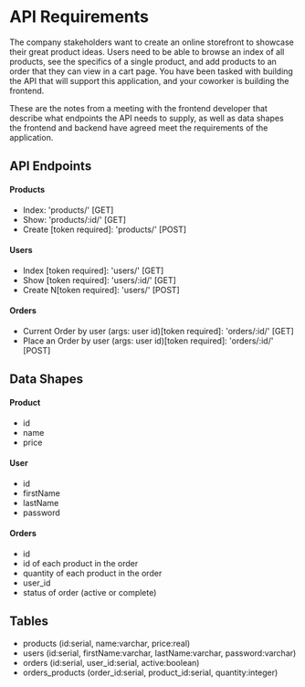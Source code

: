 
# API Requirements

The company stakeholders want to create an online storefront to showcase their great product ideas. Users need to be able to browse an index of all products, see the specifics of a single product, and add products to an order that they can view in a cart page. You have been tasked with building the API that will support this application, and your coworker is building the frontend.

These are the notes from a meeting with the frontend developer that describe what endpoints the API needs to supply, as well as data shapes the frontend and backend have agreed meet the requirements of the application.

## API Endpoints

#### Products

- Index: 'products/' [GET]
- Show: 'products/:id/' [GET]
- Create [token required]: 'products/' [POST]

#### Users

- Index [token required]: 'users/' [GET]
- Show [token required]: 'users/:id/' [GET]
- Create N[token required]: 'users/' [POST]

#### Orders

- Current Order by user (args: user id)[token required]: 'orders/:id/' [GET]
- Place an Order by user (args: user id)[token required]: 'orders/:id/' [POST]

## Data Shapes

#### Product

- id
- name
- price

#### User

- id
- firstName
- lastName
- password

#### Orders

- id
- id of each product in the order
- quantity of each product in the order
- user_id
- status of order (active or complete)

## Tables

* products (id:serial, name:varchar, price:real)
* users (id:serial, firstName:varchar, lastName:varchar, password:varchar)
* orders (id:serial, user_id:serial, active:boolean)
* orders_products (order_id:serial, product_id:serial, quantity:integer)
